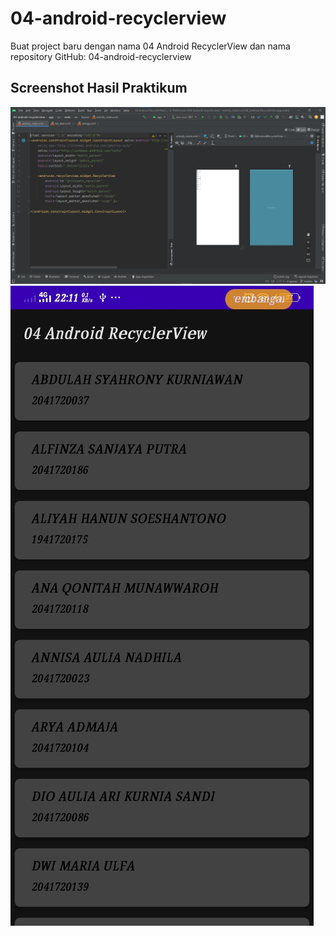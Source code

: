 # 04-android-recyclerview

Buat project baru dengan nama 04 Android RecyclerView dan nama repository GitHub: 04-android-recyclerview

## Screenshot Hasil Praktikum

![Hasil Praktikum](Screenshot/SS_1.png)
![Hasil_2](Screenshot/SS_2.jpeg)